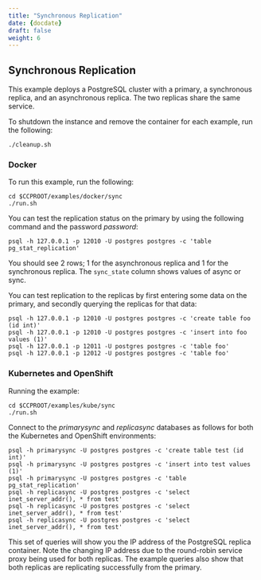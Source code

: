 ```yaml
---
title: "Synchronous Replication"
date: {docdate}
draft: false
weight: 6
---
```


## Synchronous Replication

This example deploys a PostgreSQL cluster with a primary, a synchronous replica, and
an asynchronous replica. The two replicas share the same service.

To shutdown the instance and remove the container for each example, run the following:
```
./cleanup.sh
```

### Docker

To run this example, run the following:
```
cd $CCPROOT/examples/docker/sync
./run.sh
```

You can test the replication status on the primary by using the following command
and the password *password*:
```
psql -h 127.0.0.1 -p 12010 -U postgres postgres -c 'table pg_stat_replication'
```

You should see 2 rows; 1 for the asynchronous replica and 1 for the synchronous replica.  The
`sync_state` column shows values of async or sync.

You can test replication to the replicas by first entering some data on
the primary, and secondly querying the replicas for that data:
```
psql -h 127.0.0.1 -p 12010 -U postgres postgres -c 'create table foo (id int)'
psql -h 127.0.0.1 -p 12010 -U postgres postgres -c 'insert into foo values (1)'
psql -h 127.0.0.1 -p 12011 -U postgres postgres -c 'table foo'
psql -h 127.0.0.1 -p 12012 -U postgres postgres -c 'table foo'
```

### Kubernetes and OpenShift

Running the example:
```
cd $CCPROOT/examples/kube/sync
./run.sh
```

Connect to the *primarysync* and *replicasync* databases as follows for both the
Kubernetes and OpenShift environments:
```
psql -h primarysync -U postgres postgres -c 'create table test (id int)'
psql -h primarysync -U postgres postgres -c 'insert into test values (1)'
psql -h primarysync -U postgres postgres -c 'table pg_stat_replication'
psql -h replicasync -U postgres postgres -c 'select inet_server_addr(), * from test'
psql -h replicasync -U postgres postgres -c 'select inet_server_addr(), * from test'
psql -h replicasync -U postgres postgres -c 'select inet_server_addr(), * from test'
```

This set of queries will show you the IP address of the PostgreSQL replica
container. Note the changing IP address due to the round-robin service proxy
being used for both replicas.  The example queries also show that both
replicas are replicating successfully from the primary.